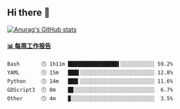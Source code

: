 ## Hi there 👋

[![Anurag's GitHub stats](https://github-readme-stats-orilights.vercel.app/api?username=orilights)](https://github.com/anuraghazra/github-readme-stats)

<!--
**OriLight152/OriLight152** is a ✨ _special_ ✨ repository because its `README.md` (this file) appears on your GitHub profile.

Here are some ideas to get you started:

- 🔭 I’m currently working on ...
- 🌱 I’m currently learning ...
- 👯 I’m looking to collaborate on ...
- 🤔 I’m looking for help with ...
- 💬 Ask me about ...
- 📫 How to reach me: ...
- 😄 Pronouns: ...
- ⚡ Fun fact: ...
-->

<!-- waka-box start -->
#### <a href="https://gist.github.com/92c8d5b388768c10efcba86e82b7c4fb" target="_blank">📊 每周工作报告</a>
```text
Bash       🕓 1h11m ████████████████▌░░░░░░░░░░░ 59.2%
YAML       🕓 15m   ███▌░░░░░░░░░░░░░░░░░░░░░░░░ 12.8%
Python     🕓 14m   ███▎░░░░░░░░░░░░░░░░░░░░░░░░ 11.6%
GDScript3  🕓 8m    █▊░░░░░░░░░░░░░░░░░░░░░░░░░░  6.7%
Other      🕓 4m    ▉░░░░░░░░░░░░░░░░░░░░░░░░░░░  3.5%
```
<!-- Powered by https://github.com/journey-ad/waka-box-go . -->
<!-- waka-box end -->
